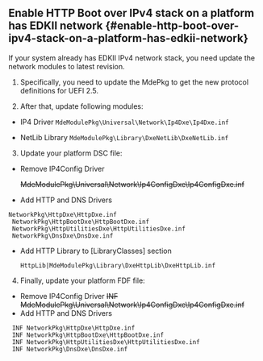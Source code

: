 ## Enable HTTP Boot over IPv4 stack on a platform has EDKII network {#enable-http-boot-over-ipv4-stack-on-a-platform-has-edkii-network}

If your system already has EDKII IPv4 network stack, you need update the network modules to latest revision.

1.  Specifically, you need to update the MdePkg to get the new protocol definitions for UEFI 2.5\.

2. After that, update following modules:

  * IP4 Driver
 `MdeModulePkg\Universal\Network\Ip4Dxe\Ip4Dxe.inf`

  * NetLib Library
  `MdeModulePkg\Library\DxeNetLib\DxeNetLib.inf`

3. Update your platform DSC file:

  * Remove IP4Config Driver
 
    ~~MdeModulePkg\Universal\Network\Ip4ConfigDxe\Ip4ConfigDxe.inf~~

  * Add HTTP and DNS Drivers
```
NetworkPkg\HttpDxe\HttpDxe.inf
 NetworkPkg\HttpBootDxe\HttpBootDxe.inf
 NetworkPkg\HttpUtilitiesDxe\HttpUtilitiesDxe.inf
 NetworkPkg\DnsDxe\DnsDxe.inf
```
 * Add HTTP Library to [LibraryClasses] section

   `HttpLib|MdeModulePkg\Library\DxeHttpLib\DxeHttpLib.inf`

4. Finally, update your platform FDF file:
  * Remove IP4Config Driver
  ~~INF MdeModulePkg\Universal\Network\Ip4ConfigDxe\Ip4ConfigDxe.inf~~
  * Add HTTP and DNS Drivers
```
 INF NetworkPkg\HttpDxe\HttpDxe.inf
 INF NetworkPkg\HttpBootDxe\HttpBootDxe.inf
 INF NetworkPkg\HttpUtilitiesDxe\HttpUtilitiesDxe.inf
 INF NetworkPkg\DnsDxe\DnsDxe.inf
```


